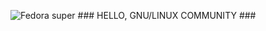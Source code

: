 ![Fedora super](https://github.com/user-attachments/assets/bf96ee51-cb84-4047-97be-e46396a6778c)
                              ### HELLO, GNU/LINUX COMMUNITY ###
